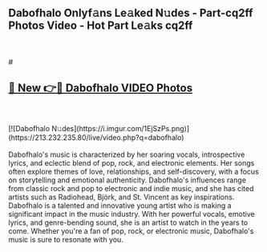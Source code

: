 ## Dabofhalo Onlyf𝚊ns Le𝚊ked N𝚞des - Part-cq2ff Photos Video - Hot Part Le𝚊ks cq2ff
<br>
<br>
# <h2><a href="https://213.232.235.80/live/video.php?q=dabofhalo">🔗 New 👉🔴 Dabofhalo VIDEO Photos</a></h2>
<br>
<br>
[![Dabofhalo N𝚞des](https://i.imgur.com/1EjSzPs.png)](https://213.232.235.80/live/video.php?q=dabofhalo)
<br>
<br>
Dabofhalo's music is characterized by her soaring vocals, introspective lyrics, and eclectic blend of pop, rock, and electronic elements. Her songs often explore themes of love, relationships, and self-discovery, with a focus on storytelling and emotional authenticity. Dabofhalo's influences range from classic rock and pop to electronic and indie music, and she has cited artists such as Radiohead, Björk, and St. Vincent as key inspirations. Dabofhalo is a talented and innovative young artist who is making a significant impact in the music industry. With her powerful vocals, emotive lyrics, and genre-bending sound, she is an artist to watch in the years to come. Whether you're a fan of pop, rock, or electronic music, Dabofhalo's music is sure to resonate with you.
<br>
<br>